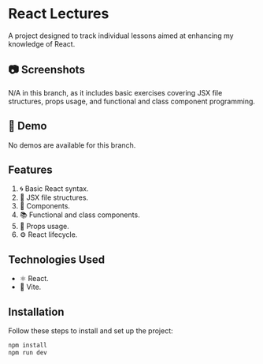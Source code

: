 # React Lectures

A project designed to track individual lessons aimed at enhancing my knowledge of React.

## 📷 Screenshots

N/A in this branch, as it includes basic exercises covering JSX file structures, props usage, and functional and class component programming.

## 🚀 Demo

No demos are available for this branch.

## Features

1. 🌀 Basic React syntax.
2. 📝 JSX file structures.
3. 🧩 Components.
4. 📚 Functional and class components.
5. 🎁 Props usage.
6. ⚙️ React lifecycle.

## Technologies Used

- ⚛️ React.
- 🚀 Vite.

## Installation

Follow these steps to install and set up the project:

```bash
npm install
npm run dev
